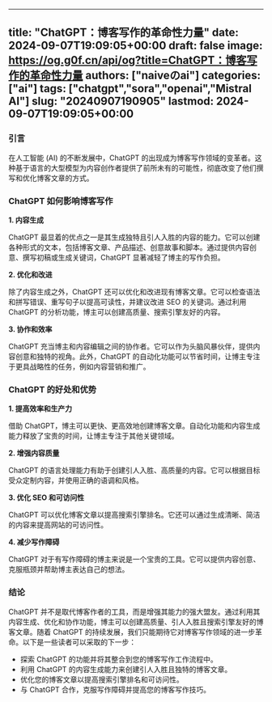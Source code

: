 
---
title: "ChatGPT：博客写作的革命性力量"
date: 2024-09-07T19:09:05+00:00
draft: false
image: https://og.g0f.cn/api/og?title=ChatGPT：博客写作的革命性力量
authors: ["naiveのai"]
categories: ["ai"]
tags: ["chatgpt","sora","openai","Mistral AI"]
slug: "20240907190905"
lastmod: 2024-09-07T19:09:05+00:00
---
### 引言

在人工智能 (AI) 的不断发展中，ChatGPT 的出现成为博客写作领域的变革者。这种基于语言的大型模型为内容创作者提供了前所未有的可能性，彻底改变了他们撰写和优化博客文章的方式。

### ChatGPT 如何影响博客写作

**1. 内容生成**

ChatGPT 最显着的优点之一是其生成独特且引人入胜的内容的能力。它可以创建各种形式的文本，包括博客文章、产品描述、创意故事和脚本。通过提供内容创意、撰写初稿或生成关键词，ChatGPT 显著减轻了博主的写作负担。

**2. 优化和改进**

除了内容生成之外，ChatGPT 还可以优化和改进现有博客文章。它可以检查语法和拼写错误、重写句子以提高可读性，并建议改进 SEO 的关键词。通过利用 ChatGPT 的分析功能，博主可以创建高质量、搜索引擎友好的内容。

**3. 协作和效率**

ChatGPT 充当博主和内容编辑之间的协作者。它可以作为头脑风暴伙伴，提供内容创意和独特的视角。此外，ChatGPT 的自动化功能可以节省时间，让博主专注于更具战略性的任务，例如内容营销和推广。

### ChatGPT 的好处和优势

**1. 提高效率和生产力**

借助 ChatGPT，博主可以更快、更高效地创建博客文章。自动化功能和内容生成能力释放了宝贵的时间，让博主专注于其他关键领域。

**2. 增强内容质量**

ChatGPT 的语言处理能力有助于创建引人入胜、高质量的内容。它可以根据目标受众定制内容，并使用正确的语调和风格。

**3. 优化 SEO 和可访问性**

ChatGPT 可以优化博客文章以提高搜索引擎排名。它还可以通过生成清晰、简洁的内容来提高网站的可访问性。

**4. 减少写作障碍**

ChatGPT 对于有写作障碍的博主来说是一个宝贵的工具。它可以提供内容创意、克服瓶颈并帮助博主表达自己的想法。

### 结论

ChatGPT 并不是取代博客作者的工具，而是增强其能力的强大盟友。通过利用其内容生成、优化和协作功能，博主可以创建高质量、引人入胜且搜索引擎友好的博客文章。随着 ChatGPT 的持续发展，我们只能期待它对博客写作领域的进一步革命。以下是一些读者可以采取的下一步：

* 探索 ChatGPT 的功能并将其整合到您的博客写作工作流程中。
* 利用 ChatGPT 的内容生成能力来创建引人入胜且独特的博客文章。
* 优化您的博客文章以提高搜索引擎排名和可访问性。
* 与 ChatGPT 合作，克服写作障碍并提高您的博客写作技巧。